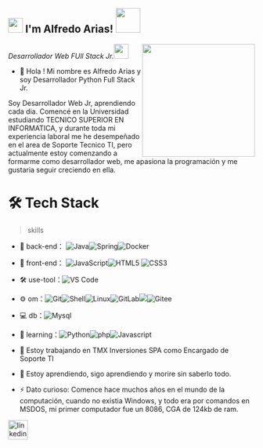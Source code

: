 
<h2><img src="https://emojis.slackmojis.com/emojis/images/1531849430/4246/blob-sunglasses.gif?1531849430" width="30"/> I'm Alfredo Arias! <img src="https://media.giphy.com/media/12oufCB0MyZ1Go/giphy.gif" width="50"></h2>

<img align='right' src="https://media.giphy.com/media/M9gbBd9nbDrOTu1Mqx/giphy.gif" width="230">

<p><em>Desarrollador Web FUll Stack Jr.<img src="https://media.giphy.com/media/WUlplcMpOCEmTGBtBW/giphy.gif" width="30"> 

</em></p>

 

 

- 👋 Hola ! Mi nombre es Alfredo Arias y soy Desarrollador Python Full Stack Jr.


Soy Desarrollador Web Jr, aprendiendo cada dia. Comencé en la Universidad estudiando TECNICO SUPERIOR EN INFORMATICA, y durante toda mi experiencia laboral me he desempeñado en el area de Soporte Tecnico TI, pero actualmente estoy comenzando a formarme como desarrollador web, me apasiona la programación y me gustaria seguir creciendo en ella.

 

# 🛠 Tech Stack

 

> skills

 

- 🔭 back-end： ![Java](https://img.shields.io/badge/-Java-gray?style=flat-circle&logo=java)![Spring](https://img.shields.io/badge/-Spring-green?style=flat-circle&logo=spring)![Docker](https://img.shields.io/badge/-Docker-blue?style=flat-circle&logo=Docker)

 

- 👯 front-end： ![JavaScript](https://img.shields.io/badge/-JavaScript-yellow?style=flat-circle&logo=javascript)![HTML5](https://img.shields.io/badge/-HTML5-yellow?style=flat-circle&logo=html5) ![CSS3](https://img.shields.io/badge/-CSS3-yellow?style=flat-circle&logo=css3)

 

- :hammer_and_wrench: use-tool：![VS Code](https://img.shields.io/badge/-VSCode-blue?style=flat-circle&logo=VSCode)

 

- ⚙️ om：![Git](https://img.shields.io/badge/-Git-yellow?style=flat-circle&logo=git)![Shell](https://img.shields.io/badge/-Shell-red?style=flat-circle&logo=shell)![Linux](https://img.shields.io/badge/-Linux-gray?style=flat-circle&logo=Linux)![GitLab](https://img.shields.io/badge/-GitLab-orange?style=flat-circle&logo=GitLab)![](https://img.shields.io/badge/-GitHub-black?style=flat-circle&logo=GitHub)![Gitee](https://img.shields.io/badge/-Gitee-red?style=flat-circle&logo=Gitee)

 

- 💻 db：![Mysql](https://img.shields.io/badge/-Mysql-white?style=flat-circle&logo=mysql)

 

- 🌱 learning：![Python](https://img.shields.io/badge/-Python-yellow?style=flat-circle&logo=Python)![php](https://img.shields.io/badge/-php-green?style=flat-circle&logo=php)![Javascript](https://img.shields.io/badge/-Python-yellow?style=flat-circle&logo=Python)
 

 

- 🔭 Estoy trabajando en TMX Inversiones SPA como Encargado de Soporte TI

- 🌱 Estoy aprendiendo, sigo aprendiendo y morire sin saberlo todo.

- ⚡ Dato curioso: Comence hace muchos años en el mundo de la computación, cuando no existia Windows, y todo era por comandos en MSDOS, mi primer computador fue un 8086, CGA de 124kb de ram.

 

 

[<img src='https://cdn.jsdelivr.net/npm/simple-icons@3.0.1/icons/linkedin.svg' alt='linkedin' height='40'>](https://www.linkedin.com/in/alfredoariasb/) 

